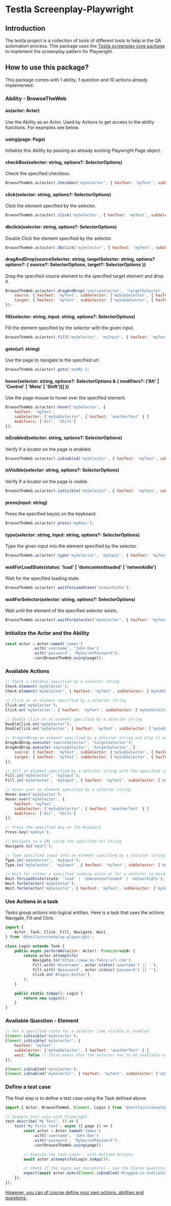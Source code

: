 # Testla Screenplay-Playwright

## Introduction

The testla project is a collection of tools of different tools to help in the QA automation process.
This package uses the [Testla screenplay core package](https://www.npmjs.com/package/@testla/screenplay) to implement the screenplay pattern for Playwright.

## How to use this package?

This package comes with 1 ability, 1 question and 10 actions already implemented:

### Ability - BrowseTheWeb

#### as(actor: Actor)
Use the Ability as an Actor. Used by Actions to get access to the ability functions. For examples see below.

#### using(page: Page)
Initialize this Ability by passing an already existing Playwright Page object.

#### checkBox(selector: string, options?: SelectorOptions)
Check the specified checkbox.
```js
BrowseTheWeb.as(actor).checkBox('mySelector', { hasText: 'myText', subSelector: ['mySubSelector', { hasText: 'anotherText' } ]});
```

#### click(selector: string, options?: SelectorOptions)
Click the element specified by the selector.
```js
BrowseTheWeb.as(actor).click('mySelector', { hasText: 'myText', subSelector: ['mySubSelector', { hasText: 'anotherText' } ]});
```

#### dbclick(selector: string, options?: SelectorOptions)
Double Click the element specified by the selector.
```js
BrowseTheWeb.as(actor).dbclick('mySelector', { hasText: 'myText', subSelector: ['mySubSelector', { hasText: 'anotherText' } ]});
```

#### dragAndDrop(sourceSelector: string, targetSelector: string, options? options?: { source?: SelectorOptions, target?: SelectorOptions })
Drag the specified source element to the specified target element and drop it.
```js
BrowseTheWeb.as(actor).dragAndDrop('sourceSelector', 'targetSelector', {
    source: { hasText: 'myText', subSelector: ['mySubSelector', { hasText: 'anotherText' } ]},
    target: { hasText: 'myText', subSelector: ['mySubSelector', { hasText: 'anotherText' } ]}
});
```

#### fill(selector: string, input: string, options?: SelectorOptions)
Fill the element specified by the selector with the given input.
```js
BrowseTheWeb.as(actor).fill('mySelector', 'myInput', { hasText: 'myText', subSelector: ['mySubSelector', { hasText: 'anotherText' } ]});
```

#### goto(url: string)
Use the page to navigate to the specified url.
```js
BrowseTheWeb.as(actor).goto('myURL');
```

#### hover(selector: string, options?: SelectorOptions & { modifiers?: ('Alt' | 'Control' | 'Meta' | 'Shift')[] })
Use the page mouse to hover over the specified element.
```js
BrowseTheWeb.as(actor).hover('mySelector', {
    hasText: 'myText',
    subSelector: ['mySubSelector', { hasText: 'anotherText' } ]
    modifiers: ['Alt', 'Shift']
}); 
```

#### isEnabled(selector: string, options?: SelectorOptions)
Verify if a locator on the page is enabled.
```js
BrowseTheWeb.as(actor).isEnabled('mySelector', { hasText: 'myText', subSelector: ['mySubSelector', { hasText: 'anotherText' } ]});
```

#### isVisible(selector: string, options?: SelectorOptions)
Verify if a locator on the page is visible.
```js
BrowseTheWeb.as(actor).isVisible('mySelector', { hasText: 'myText', subSelector: ['mySubSelector', { hasText: 'anotherText' } ]});
```

#### press(input: string)
Press the specified key(s) on the keyboard.
```js
BrowseTheWeb.as(actor).press('myKeys');
```

#### type(selector: string, input: string, options?: SelectorOptions)
Type the given input into the element specified by the selector.
```js
BrowseTheWeb.as(actor).type('mySelector', 'myInput', { hasText: 'myText', subSelector: ['mySubSelector', { hasText: 'anotherText' } ]});
```

#### waitForLoadState(status: 'load' | 'domcontentloaded' | 'networkidle')
Wait for the specified loading state.
```js
BrowseTheWeb.as(actor).waitForLoadState('networkidle');
```

#### waitForSelector(selector: string, options?: SelectorOptions)
Wait until the element of the specified selector exists.
```js
BrowseTheWeb.as(actor).waitForSelector('mySelector', { hasText: 'myText', subSelector: ['mySubSelector', { hasText: 'anotherText' } ]});
```

### Initialize the Actor and the Ability
```js
const actor = Actor.named('James')
            .with('username', 'John Doe')
            .with('password', 'MySecretPassword');
            .can(BrowseTheWeb.using(page));
``` 
 
### Available Actions

```js
// Check a checkbox specified by a selector string
Check.element('mySelector');
Check.element('mySelector', { hasText: 'myText', subSelector: ['mySubSelector', { hasText: 'anotherText' } ]});

// Click on an element specified by a selector string 
Click.on('mySelector');
Click.on('mySelector', { hasText: 'myText', subSelector: ['mySubSelector', { hasText: 'anotherText' } ]});

// Double click on an element specified by a selector string
DoubleClick.on('mySelector'); 
DoubleClick.on('mySelector', { hasText: 'myText', subSelector: ['mySubSelector', { hasText: 'anotherText' } ]});

// DragAndDrop an element specified by a selector string and drop it on an element specified by another selector string
DragAndDrop.execute('sourceSelector', 'targetSelector');
DragAndDrop.execute('sourceSelector', 'targetSelector', {
    source: { hasText: 'myText', subSelector: ['mySubSelector', { hasText: 'anotherText' } ]},
    target: { hasText: 'myText', subSelector: ['mySubSelector', { hasText: 'anotherText' } ]}
});

// Fill an element specified by a selector string with the specified input
Fill.in('mySelector', 'myInput');
Fill.in('mySelector', 'myInput', { hasText: 'myText', subSelector: ['mySubSelector', { hasText: 'anotherText' } ]});

// Hover over an element specified by a selector string
Hover.over('mySelector');
Hover.over('mySelector', {
    hasText: 'myText',
    subSelector: ['mySubSelector', { hasText: 'anotherText' } ]
    modifiers: ['Alt', 'Shift']
}); 

// Press the specified key on the keyboard
Press.key('myKeys');

// Navigate to a URL using the specified url string
Navigate.to('myUrl');

// Type specified input into an element specified by a selector string
Type.in('mySelector', 'myInput');
Type.in('mySelector', 'myInput', { hasText: 'myText', subSelector: ['mySubSelector', { hasText: 'anotherText' } ]});

// Wait for either a specified loading state or for a selector to become visible/active
Wait.forLoadState(state: 'load' | 'domcontentloaded' | 'networkidle');
Wait.forSelector('mySelector');
Wait.forSelector('mySelector', { hasText: 'myText', subSelector: ['mySubSelector', { hasText: 'anotherText' } ]});
```

### Use Actions in a task

Tasks group actions into logical entities. Here is a task that uses the actions Navigate, Fill and Click.

```js
import {
    Actor, Task, Click, Fill, Navigate, Wait,
} from '@testla/screenplay-playwright';

class Login extends Task {
    public async performAs(actor: Actor): Promise<void> {
        return actor.attemptsTo(
            Navigate.to('https://www.my-fancy-url.com'),
            Fill.with('#username', actor.states('username') || ''),
            Fill.with('#password', actor.states('password') || ''),
            Click.on('#login-button'),
        );
    }

    public static toApp(): Login {
        return new Login();
    }
}
```

### Available Question - Element

```js
// Get a specified state for a selector like visible or enabled
Element.isVisible('mySelector');
Element.isVisible('mySelector', {
    hasText: 'myText',
    subSelector: ['mySubSelector', { hasText: 'anotherText' } ]
    wait: false // false means that the selector has to be available without any wait time.
});

Element.isEnabled('mySelector');
Element.isEnabled('mySelector', { hasText: 'myText', subSelector: ['mySubSelector', { hasText: 'anotherText' } ]});
```

### Define a test case

The final step is to define a test case using the Task defined above.

```js
import { Actor, BrowseTheWeb, Element, Login } from '@testla/screenplay-playwright';

// Example test case with Playwright
test.describe('My Test', () => {
    test('My first test', async ({ page }) => {
        const actor = Actor.named('James')
            .with('username', 'John Doe')
            .with('password', 'MySecretPassword');
            .can(BrowseTheWeb.using(page));

        // Execute the task Login - with defined Actions
        await actor.attemptsTo(Login.toApp());

        // Check if the login was successful - use the Status question
        expect(await actor.asks(Element.isEnabled('#logged-in-indicator'))).toBe(true);
    });
});
```

[However, you can of course define your own actions, abilities and questions.](https://www.npmjs.com/package/@testla/screenplay#define-an-ability) 
